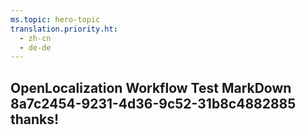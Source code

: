 ```yaml
---
ms.topic: hero-topic
translation.priority.ht: 
  - zh-cn
  - de-de
---
```

## OpenLocalization Workflow Test MarkDown 8a7c2454-9231-4d36-9c52-31b8c4882885 thanks!
